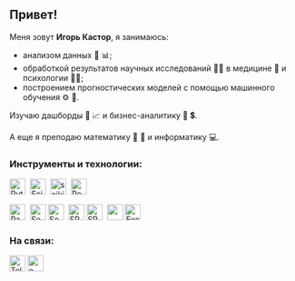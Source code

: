 ## Привет!
Меня зовут **Игорь Кастор**, я занимаюсь:
- анализом данных :date: :bar_chart:;
- обработкой результатов научных исследований :scientist: в медицине :pill: и психологии :ok_man:;
- построением прогностических моделей с помощью машинного обучения :gear: :slot_machine:. 

Изучаю дашборды :abacus: :chart_with_upwards_trend: и бизнес-аналитику :briefcase: :heavy_dollar_sign:. 

А еще я преподаю математику :1234: :triangular_ruler: и информатику :computer:.

### Инструменты и технологии:
<img src="https://img.shields.io/badge/Python-white?logo=Python" alt="Python" title="Python" height="28" />&nbsp;
<img src="https://img.shields.io/badge/SciPy-white?logo=SciPy" alt="SciPy" title="SciPy" height="28" />&nbsp;
<img src="https://img.shields.io/badge/scikit--learn-white?logo=scikitlearn" alt="scikit-learn" title="scikit-learn" height="28" />&nbsp;
<img src="https://img.shields.io/badge/PostgreSQL-white?logo=PostgreSQL" alt="PostgreSQL" title="PostgreSQL" height="28" />&nbsp;

<img src="https://img.shields.io/badge/Pandas-white?logo=pandas&logoColor=blue" alt="Pandas" title="Pandas" height="28" />&nbsp;
<img src="https://seeklogo.com/images/S/seaborn-logo-244EB2DEC5-seeklogo.com.png" alt="Seaborn" title="Seaborn" height="28" />
<img src="https://img.shields.io/badge/Seaborn-white" alt="Seaborn" title="Seaborn" height="28" />&nbsp;
<img src="https://play-lh.googleusercontent.com/EuyAwFXF83chPF0Wovg2GlCU21aj9mj9IsFuyQN0js5WN-Ovqb5ALQbpv4Ogz1vwmumY=w200" alt="SPSS" title="SPSS" height="28" />
<img src="https://img.shields.io/badge/SPSS-white" alt="SPSS" title="SPSS" height="28" />&nbsp;
<img src="https://cdn3.iconfinder.com/data/icons/logos-brands-3/24/logo_brand_brands_logos_excel-256.png" height="28" />
<img src="https://img.shields.io/badge/Excel-white" alt="Excel" title="Excel" height="28" />&nbsp;

### На связи:
[<img src="https://img.shields.io/badge/Telegram-white?logo=telegram" alt="Telegram" title="Telegram" height="28" />](https://t.me/igor_kastor)
[<img src="https://img.shields.io/badge/e--mail-white?logo=gmail" alt="e-mail" title="e-mail" height="28" />](mailto:kucherovii@gmail.com)
